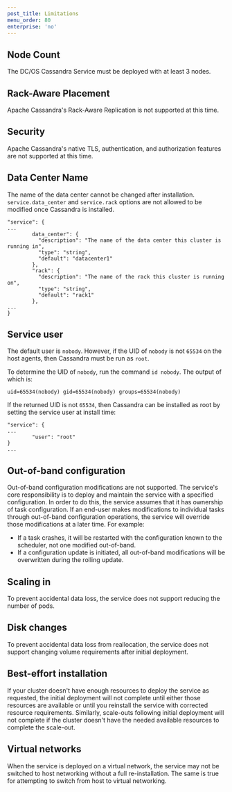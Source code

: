 ```yaml
---
post_title: Limitations
menu_order: 80
enterprise: 'no'
---
```


## Node Count

The DC/OS Cassandra Service must be deployed with at least 3 nodes.

## Rack-Aware Placement

Apache Cassandra's Rack-Aware Replication is not supported at this time.

## Security

Apache Cassandra's native TLS, authentication, and authorization features are not supported at this time.

## Data Center Name

The name of the data center cannot be changed after installation. `service.data_center` and `service.rack` options are not allowed to be modified once Cassandra is installed.

```
"service": {
...
        data_center": {
          "description": "The name of the data center this cluster is running in",
          "type": "string",
          "default": "datacenter1"
        },
        "rack": {
          "description": "The name of the rack this cluster is running on",
          "type": "string",
          "default": "rack1"
        },
...
}
```

## Service user

The default user is `nobody`. However, if the UID of `nobody` is not `65534` on the host agents, then Cassandra must be run as `root`.

To determine the UID of `nobody`, run the command `id nobody`. The output of which is:
```
uid=65534(nobody) gid=65534(nobody) groups=65534(nobody)
```

If the returned UID is not `65534`, then Cassandra can be installed as root by setting the service user at install time:
```
"service": {
...
        "user": "root"
}
...
```

## Out-of-band configuration

Out-of-band configuration modifications are not supported. The service's core responsibility is to deploy and maintain the service with a specified configuration. In order to do this, the service assumes that it has ownership of task configuration. If an end-user makes modifications to individual tasks through out-of-band configuration operations, the service will override those modifications at a later time. For example:
- If a task crashes, it will be restarted with the configuration known to the scheduler, not one modified out-of-band.
- If a configuration update is initiated, all out-of-band modifications will be overwritten during the rolling update.

## Scaling in

To prevent accidental data loss, the service does not support reducing the number of pods.

## Disk changes

To prevent accidental data loss from reallocation, the service does not support changing volume requirements after initial deployment.

## Best-effort installation

If your cluster doesn't have enough resources to deploy the service as requested, the initial deployment will not complete until either those resources are available or until you reinstall the service with corrected resource requirements. Similarly, scale-outs following initial deployment will not complete if the cluster doesn't have the needed available resources to complete the scale-out.

## Virtual networks

When the service is deployed on a virtual network, the service may not be switched to host networking without a full re-installation. The same is true for attempting to switch from host to virtual networking.
